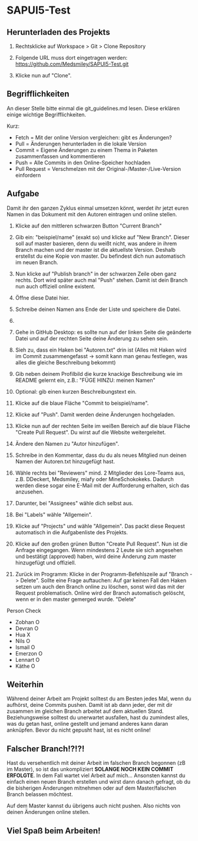 # SAPUI5-Test

## Herunterladen des Projekts
1. Rechtsklicke auf Workspace > Git > Clone Repository

2. Folgende URL muss dort eingetragen werden: https://github.com/Medsmiley/SAPUI5-Test.git
3. Klicke nun auf "Clone".


## Begrifflichkeiten
An dieser Stelle bitte einmal die git_guidelines.md lesen. 
Diese erklären einige wichtige Begrifflichkeiten.

Kurz:
- Fetch = Mit der online Version vergleichen: gibt es Änderungen?
- Pull = Änderungen herunterladen in die lokale Version
- Commit = Eigene Änderungen zu einem Thema in Paketen zusammenfassen und kommentieren 
- Push = Alle Commits in den Online-Speicher hochladen
- Pull Request = Verschmelzen mit der Original-/Master-/Live-Version einfordern



## Aufgabe

Damit ihr den ganzen Zyklus einmal umsetzen könnt, werdet ihr jetzt euren Namen in das Dokument mit den Autoren eintragen und online stellen.

1. Klicke auf den mittleren schwarzen Button "Current Branch"
2. Gib ein: "beispiel/name" (exakt so) und klicke auf "New Branch". 
Dieser soll auf master basieren, denn du weißt nicht, was andere in ihrem Branch machen und der master ist die aktuellste Version.
Deshalb erstellst du eine Kopie von master. Du befindest dich nun automatisch im neuen Branch.

3. Nun klicke auf "Publish branch" in der schwarzen Zeile oben ganz rechts. Dort wird später auch mal "Push" stehen.
Damit ist dein Branch nun auch offiziell online existent.

4. Öffne diese Datei hier.
5. Schreibe deinen Namen ans Ende der Liste und speichere die Datei.
6. 
7. Gehe in GitHub Desktop: es sollte nun auf der linken Seite die geänderte Datei und auf der rechten Seite deine Änderung zu sehen sein.
8. Sieh zu, dass ein Haken bei "Autoren.txt" drin ist 
(Alles mit Haken wird im Commit zusammengefasst -> somit kann man genau festlegen, was alles die gleiche Beschreibung bekommt)
8. Gib neben deinem Profilbild die kurze knackige Beschreibung wie im README gelernt ein, z.B.:
"FÜGE HINZU: meinen Namen"
9. Optional: gib einen kurzen Beschreibungstext ein.
10. Klicke auf die blaue Fläche "Commit to beispiel/name".
11. Klicke auf "Push". Damit werden deine Änderungen hochgeladen.

12. Klicke nun auf der rechten Seite im weißen Bereich auf die blaue Fläche "Create Pull Request". Du wirst auf die Website weitergeleitet.
13. Ändere den Namen zu "Autor hinzufügen".
14. Schreibe in den Kommentar, dass du du als neues Mitglied nun deinen Namen der Autoren.txt hinzugefügt hast.
15. Wähle rechts bei "Reviewers" mind. 2 Mitglieder des Lore-Teams aus, z.B. DDeckert, Medsmiley, miafy oder MineSchokokeks.
Dadurch werden diese sogar eine E-Mail mit der Aufforderung erhalten, sich das anzusehen.
16. Darunter, bei "Assignees" wähle dich selbst aus.
17. Bei "Labels" wähle "Allgemein".
18. Klicke auf "Projects" und wähle "Allgemein".
Das packt diese Request automatisch in die Aufgabenliste des Projekts.
19. Klicke auf den großen grünen Button "Create Pull Request". 
Nun ist die Anfrage eingegangen. Wenn mindestens 2 Leute sie sich angesehen und bestätigt (approved) haben, wird deine Änderung zum master hinzugefügt und offiziell.

13. Zurück im Programm: Klicke in der Programm-Befehlszeile auf "Branch -> Delete". 
Sollte eine Frage auftauchen: Auf gar keinen Fall den Haken setzen um auch den Branch online zu löschen, sonst wird das mit der Request problematisch. 
Online wird der Branch automatisch gelöscht, wenn er in den master gemerged wurde. 
"Delete"


Person     Check
- Zobhan   O
- Devran   O
- Hua      X
- Nils     O
- Ismail   O
- Emerzon  O
- Lennart  O
- Käthe    O


## Weiterhin

Während deiner Arbeit am Projekt solltest du am Besten jedes Mal, wenn du aufhörst, deine Commits pushen. 
Damit ist ab dann jeder, der mit dir zusammen im gleichen Branch arbeitet auf dem aktuellen Stand. 
Beziehungsweise solltest du unerwartet ausfallen, hast du zumindest alles, was du getan hast, online gestellt und jemand anderes kann daran anknüpfen. 
Bevor du nicht gepusht hast, ist es nicht online!


## Falscher Branch!?!?!
Hast du versehentlich mit deiner Arbeit im falschen Branch begonnen (zB im Master), so ist das unkompliziert **SOLANGE NOCH KEIN COMMIT ERFOLGTE**. 
In dem Fall wartet viel Arbeit auf mich... 
Ansonsten kannst du einfach einen neuen Branch erstellen und wirst dann danach gefragt, ob du die bisherigen Änderungen mitnehmen oder auf dem Master/falschen Branch belassen möchtest.

Auf dem Master kannst du übrigens auch nicht pushen. Also nichts von deinen Änderungen online stellen. 


## Viel Spaß beim Arbeiten!